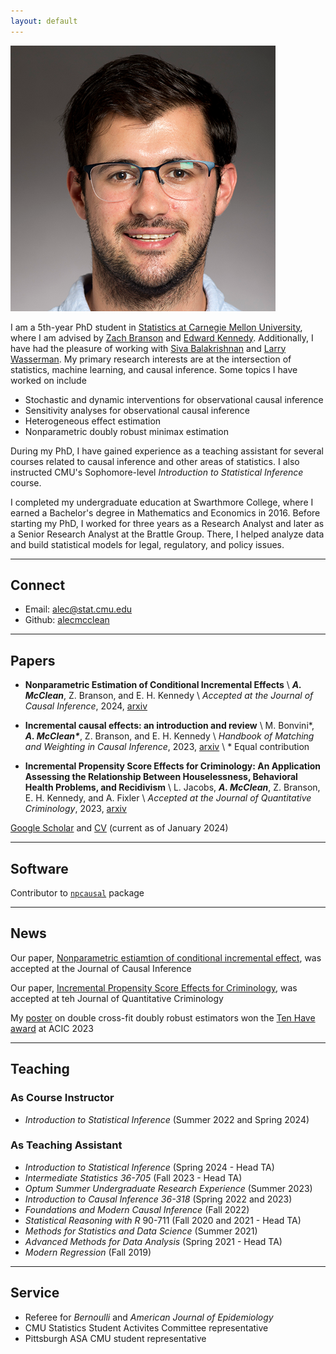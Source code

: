 ```yaml
---
layout: default
---
```


<img class="profile-picture" src="files/am_pp.png">

I am a 5th-year PhD student in [Statistics at Carnegie Mellon University](http://stat.cmu.edu/), where I am advised by [Zach Branson](https://sites.google.com/site/zjbranson/?pli=1) and [Edward Kennedy](https://www.ehkennedy.com/). Additionally, I have had the pleasure of working with [Siva Balakrishnan](https://www.stat.cmu.edu/~siva/) and [Larry Wasserman](https://www.stat.cmu.edu/~larry/). My primary research interests are at the intersection of statistics, machine learning, and causal inference. Some topics I have worked on include 

* Stochastic and dynamic interventions for observational causal inference
* Sensitivity analyses for observational causal inference
* Heterogeneous effect estimation
* Nonparametric doubly robust minimax estimation

During my PhD, I have gained experience as a teaching assistant for several courses related to causal inference and other areas of statistics. I also instructed CMU's Sophomore-level *Introduction to Statistical Inference* course.

I completed my undergraduate education at Swarthmore College, where I earned a Bachelor's degree in Mathematics and Economics in 2016.  Before starting my PhD, I worked for three years as a Research Analyst and later as a Senior Research Analyst at the Brattle Group. There, I helped analyze data and build statistical models for legal, regulatory, and policy issues. 

---
## Connect 

* Email: [alec@stat.cmu.edu](mailto:alec@stat.cmu.edu)
* Github: [alecmcclean](https://github.com/alecmcclean)

---
## Papers
- **Nonparametric Estimation of Conditional Incremental Effects** \\
	***A. McClean***, Z. Branson, and E. H. Kennedy \\
	*Accepted at the Journal of Causal Inference*, 2024, [arxiv](https://arxiv.org/abs/2212.03578)

- **Incremental causal effects: an introduction and review** \\
	M. Bonvini\*, ***A. McClean\****, Z. Branson, and E. H. Kennedy \\
	*Handbook of Matching and Weighting in Causal Inference*, 2023, [arxiv](https://arxiv.org/abs/2110.10532) \\
	\* Equal contribution

- **Incremental Propensity Score Effects for Criminology: An Application Assessing the Relationship Between Houselessness, Behavioral Health Problems, and Recidivism** \\
	L. Jacobs, ***A. McClean***, Z. Branson, E. H. Kennedy, and A. Fixler \\
	*Accepted at the Journal of Quantitative Criminology*, 2023, [arxiv](https://arxiv.org/abs/2305.14040)
	
[Google Scholar](https://scholar.google.com/citations?user=OhdLY5oAAAAJ&hl=en&oi=ao) and [CV](files/Alec_McClean_CV.pdf) (current as of January 2024)


--- 
## Software
Contributor to [`npcausal`](https://github.com/ehkennedy/npcausal) package

---
## News

Our paper, [Nonparametric estiamtion of conditional incremental effect](https://arxiv.org/abs/2212.03578), was accepted at the Journal of Causal Inference

Our paper, [Incremental Propensity Score Effects for Criminology](https://arxiv.org/abs/2305.14040), was accepted at teh Journal of Quantitative Criminology

My [poster](files/ACIC2023.pdf) on double cross-fit doubly robust estimators won the [Ten Have award](https://sci-info.org/tom-ten-have-award/#:~:text=The%20Tom%20Ten%20Have%20Award,skillful%20research%20on%20causal%20inference) at ACIC 2023

--- 
## Teaching
### As Course Instructor
* *Introduction to Statistical Inference* (Summer 2022 and Spring 2024)

### As Teaching Assistant

* *Introduction to Statistical Inference* (Spring 2024 - Head TA)
* *Intermediate Statistics 36-705* (Fall 2023 - Head TA)
* *Optum Summer Undergraduate Research Experience* (Summer 2023)
* *Introduction to Causal Inference 36-318* (Spring 2022 and 2023)
* *Foundations and Modern Causal Inference* (Fall 2022)
* *Statistical Reasoning with R* 90-711 (Fall 2020 and 2021 - Head TA)
* *Methods for Statistics and Data Science* (Summer 2021)
* *Advanced Methods for Data Analysis* (Spring 2021 - Head TA)
* *Modern Regression* (Fall 2019)

--- 

## Service
* Referee for *Bernoulli* and *American Journal of Epidemiology*
* CMU Statistics Student Activites Committee representative
* Pittsburgh ASA CMU student representative

<br/><br/>
